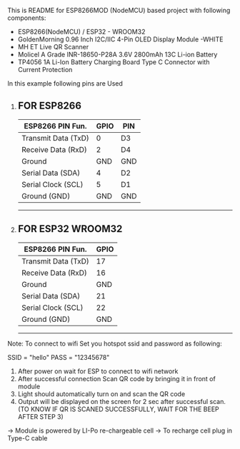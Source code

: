 This is README for ESP8266MOD (NodeMCU) based project with following components:
* ESP8266(NodeMCU) / ESP32 - WROOM32
* GoldenMorning 0.96 Inch I2C/IIC 4-Pin OLED Display Module -WHITE 
*  MH ET Live QR Scanner
* Molicel A Grade INR-18650-P28A 3.6V 2800mAh 13C Li-ion Battery
* TP4056 1A Li-Ion Battery Charging Board Type C Connector with Current Protection 

In this example following pins are Used
1) FOR ESP8266
    -------------------------------------------------------
    |   ESP8266 PIN Fun.    |      GPIO       |     PIN   |
    | ----------------------|-----------------|------------
    | Transmit Data (TxD)   |       0         |     D3    |
    | Receive Data (RxD)    |       2         |     D4    |
    | Ground                |       GND	      |     GND   |
    | Serial Data (SDA)     |       4         |     D2    |
    | Serial Clock (SCL)    |       5         |     D1    |
    | Ground (GND)          |       GND       |     GND   |
    -------------------------------------------------------

2) FOR ESP32 WROOM32
    -------------------------------------------
    |   ESP8266 PIN Fun.    |      GPIO       |    
    | ----------------------|-----------------|
    | Transmit Data (TxD)   |       17        |
    | Receive Data (RxD)    |       16        |    
    | Ground                |       GND	      |   
    | Serial Data (SDA)     |       21        |    
    | Serial Clock (SCL)    |       22        |   
    | Ground (GND)          |       GND       |  
    -------------------------------------------

Note: To connect to wifi Set you hotspot ssid and password as following:

SSID = "hello"
PASS = "12345678"

1) After power on wait for ESP to connect to wifi network
2) After successful connection Scan QR code by bringing it in front of module
3) Light should automatically turn on and scan the QR code
4) Output will be displayed on the screen for 2 sec after successful scan.
(TO KNOW IF QR IS SCANED SUCCESSFULLY, WAIT FOR THE BEEP AFTER STEP 3)

-> Module is powered by LI-Po re-chargeable cell
-> To recharge cell plug in Type-C cable
